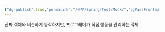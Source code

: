 ```yaml
---
{"dg-publish":true,"permalink":"/공부/Spring/Test/Mock/","dgPassFrontmatter":true}
---
```



진짜 객체와 비슷하게 동작하지만, 프로그래머가 직접 행동을 관리하는 객체
